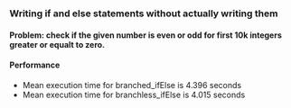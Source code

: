 ### Writing if and else statements without actually writing them

#### Problem: check if the given number is even or odd for first 10k integers greater or equalt to zero.


#### Performance
- Mean execution time for branched_ifElse is 4.396 seconds
- Mean execution time for branchless_ifElse is 4.015 seconds

